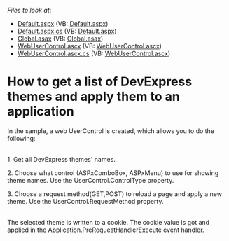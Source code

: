<!-- default file list -->
*Files to look at*:

* [Default.aspx](./CS/Default.aspx) (VB: [Default.aspx](./VB/Default.aspx))
* [Default.aspx.cs](./CS/Default.aspx.cs) (VB: [Default.aspx](./VB/Default.aspx))
* [Global.asax](./CS/Global.asax) (VB: [Global.asax](./VB/Global.asax))
* [WebUserControl.ascx](./CS/WebUserControl.ascx) (VB: [WebUserControl.ascx](./VB/WebUserControl.ascx))
* [WebUserControl.ascx.cs](./CS/WebUserControl.ascx.cs) (VB: [WebUserControl.ascx](./VB/WebUserControl.ascx))
<!-- default file list end -->
# How to get a list of DevExpress themes and apply them to an application


<p>In the sample, a web UserControl is created, which allows you to do the following:<br> </p>
<p>1. Get all DevExpress themes' names.</p>
<p>2. Choose what control (ASPxComboBox, ASPxMenu) to use for showing theme names. Use the UserControl.ControlType property.</p>
<p>3. Choose a request method(GET,POST) to reload a page and apply a new theme. Use the UserControl.RequestMethod property. </p>
<p><br>The selected theme is written to a cookie. The cookie value is got and applied in the Application.PreRequestHandlerExecute event handler.</p>

<br/>


